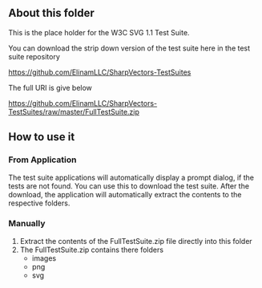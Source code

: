 ## About this folder
This is the place holder for the W3C SVG 1.1 Test Suite.

You can download the strip down version of the test suite here in the test suite repository

https://github.com/ElinamLLC/SharpVectors-TestSuites

The full URI is give below

https://github.com/ElinamLLC/SharpVectors-TestSuites/raw/master/FullTestSuite.zip

## How to use it

### From Application

The test suite applications will automatically display a prompt dialog, if the tests are not found. You can use this to download the test suite. After the download, the application will automatically extract the contents to the respective folders.

### Manually

1. Extract the contents of the FullTestSuite.zip file directly into this folder
2. The FullTestSuite.zip contains there folders
    * images
    * png
    * svg


